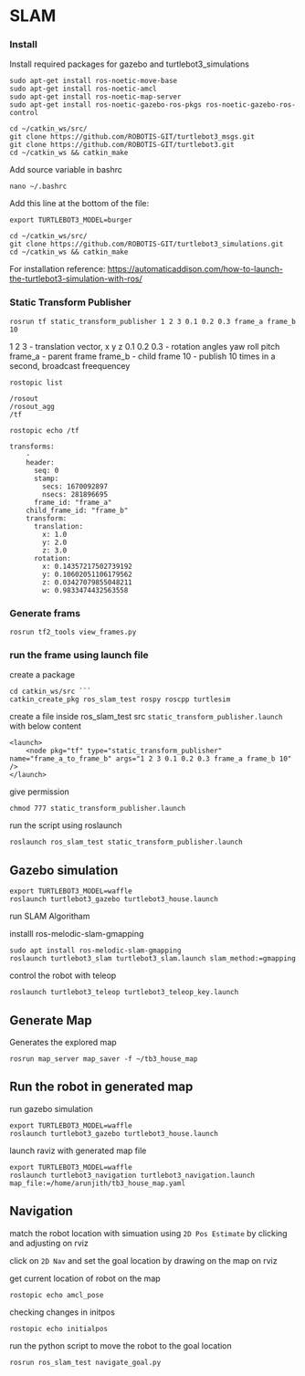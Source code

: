 # SLAM


### Install  

Install required packages for gazebo and turtlebot3_simulations

```
sudo apt-get install ros-noetic-move-base
sudo apt-get install ros-noetic-amcl
sudo apt-get install ros-noetic-map-server
sudo apt-get install ros-noetic-gazebo-ros-pkgs ros-noetic-gazebo-ros-control
```


```
cd ~/catkin_ws/src/
git clone https://github.com/ROBOTIS-GIT/turtlebot3_msgs.git
git clone https://github.com/ROBOTIS-GIT/turtlebot3.git
cd ~/catkin_ws && catkin_make
```

Add source variable in bashrc
```
nano ~/.bashrc
```

Add this line at the bottom of the file:

```
export TURTLEBOT3_MODEL=burger

```

```
cd ~/catkin_ws/src/
git clone https://github.com/ROBOTIS-GIT/turtlebot3_simulations.git
cd ~/catkin_ws && catkin_make
```

For installation reference: https://automaticaddison.com/how-to-launch-the-turtlebot3-simulation-with-ros/



### Static Transform Publisher

```rosrun tf static_transform_publisher 1 2 3 0.1 0.2 0.3 frame_a frame_b 10```

 1 2 3 - translation vector, x y z
 0.1 0.2 0.3 - rotation angles yaw roll pitch
 frame_a - parent frame
 frame_b - child frame
 10 - publish 10 times in a second, broadcast freequencey
 
```rostopic list```
```
/rosout
/rosout_agg
/tf
```

```rostopic echo /tf```

``` 
transforms: 
    -
    header: 
      seq: 0
      stamp: 
        secs: 1670092897
        nsecs: 281896695
      frame_id: "frame_a"
    child_frame_id: "frame_b"
    transform: 
      translation: 
        x: 1.0
        y: 2.0
        z: 3.0
      rotation: 
        x: 0.14357217502739192
        y: 0.10602051106179562
        z: 0.03427079855048211
        w: 0.9833474432563558
```

### Generate frams

```rosrun tf2_tools view_frames.py```

### run the frame using launch file
create a package
```
cd catkin_ws/src ```
catkin_create_pkg ros_slam_test rospy roscpp turtlesim 
```

create a file inside ros_slam_test src ``static_transform_publisher.launch`` with below content
```
<launch>
    <node pkg="tf" type="static_transform_publisher" name="frame_a_to_frame_b" args="1 2 3 0.1 0.2 0.3 frame_a frame_b 10" />
</launch>
```

give permission
```
chmod 777 static_transform_publisher.launch
```

run the script using roslaunch
```
roslaunch ros_slam_test static_transform_publisher.launch 
```

## Gazebo simulation
```
export TURTLEBOT3_MODEL=waffle
roslaunch turtlebot3_gazebo turtlebot3_house.launch 
```
run SLAM Algoritham

installl ros-melodic-slam-gmapping
```
sudo apt install ros-melodic-slam-gmapping
roslaunch turtlebot3_slam turtlebot3_slam.launch slam_method:=gmapping
```

control the robot with teleop
```
roslaunch turtlebot3_teleop turtlebot3_teleop_key.launch 
```

## Generate Map
Generates the explored map
```
rosrun map_server map_saver -f ~/tb3_house_map
```


## Run the robot in generated map

run gazebo simulation
```
export TURTLEBOT3_MODEL=waffle
roslaunch turtlebot3_gazebo turtlebot3_house.launch 
```

launch raviz  with generated map file
```
export TURTLEBOT3_MODEL=waffle
roslaunch turtlebot3_navigation turtlebot3_navigation.launch map_file:=/home/arunjith/tb3_house_map.yaml
```

## Navigation
match the robot location with simuation using ``2D Pos Estimate`` by clicking and adjusting on rviz

click on ``2D Nav`` and set the goal location by drawing on the map on rviz

get current location  of robot on the map
```
rostopic echo amcl_pose
```

checking changes in initpos
```
rostopic echo initialpos
```

run the python script to move the robot to the goal location
```
rosrun ros_slam_test navigate_goal.py
```
